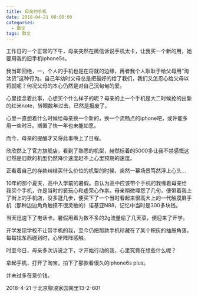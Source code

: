 ```yaml
---
title: 母亲的手机
date: 2018-04-21 00:00:00
categories:
  - 散文
tags: 散文
---
```


工作日的一个正常的下午，母亲突然在微信诉说手机太卡，让我买一个新的用，她要用我的旧手机iphone5s。

我当即回绝，一，个人的手机也是在将就的边缘，再者我个人耿耿于给父母用“淘汰货”这种行为。自己年幼时父母总是把最好的给了我们，我们又怎忍心给父母以将就呢？何况父母的本心仍然是对自己沉甸甸的爱。

心里挂念着此事，心想买个什么样子的呢？母亲的上一个手机是大二时候抢的出新的红米note，转眼数年过去，已然是报废了。

心里一直想着什么时候给母亲换一个新的，换一个流畅点的iphone吧，或许能多用一些时日。搁置了快一年也未能如愿。

<!-- more -->

而今，母亲的提醒才又将此事唤上了日程。

欣欣然上了官方旗舰店，看到了熟悉的机型，赫然标着的5000多让我不禁感慨这已然是旧款的机型仍然降价速度赶不上心里预期的速度。

正看着自己的存款纠结买什么价位的机型的时候，突然一幕场景笃然浮上心头…

10年的那个夏天，高中入学前的暑假。自认为高中应该带个手机的我缠着母亲给我买个手机，许是当时的亵玩心和虚荣心作祟。母亲稍微埋怨了几句，便带着我上了街上的手机店，没多逛几步，便买下了一个当时看起来很高大上的一代触摸屏手机（那种边边角角触摸不很灵敏的）诺基亚N88，记忆中当时是300多块钱。

当天迅速下了电话卡。暑假用着为数不多的2g流量偷了几天菜，便迎来了开学。

开学发现学校不让带手机的我，至今仍把那款手机珍藏在了某个积灰的抽屉角落，每每找东西碰到时，心里阵阵感触。

时至今日，母亲多次诉说之下，才开始行动的我，心里究竟在想些什么呢？

拿起手机，打开了淘宝，拍下了那款看很久的iphone6s plus。

并未过多在意价钱。

2018-4-21 于北京柳浪家园南里13-2-601
